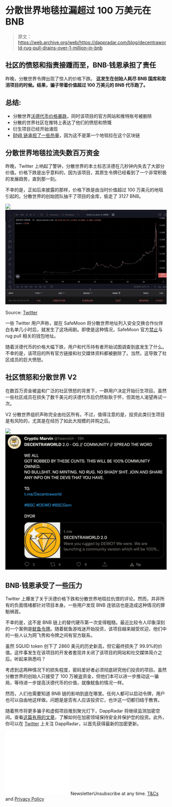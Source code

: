 # 分散世界地毯拉漏超过 100 万美元在 BNB

> 原文：<https://web.archive.org/web/https://dappradar.com/blog/decentraworld-rug-pull-drains-over-1-million-in-bnb>

## 社区的愤怒和指责接踵而至，BNB·钱恩承担了责任

昨晚，分散世界令牌出现了惊人的价格下跌。 **这发生在创始人耗尽 BNB 国库和取消项目的时候。结果，骗子带着价值超过 100 万美元的 BNB 代币跑了。**

## 总结:

*   分散世界[沃德代币价格暴跌](https://web.archive.org/web/20220706105049/https://dappradar.com/blog/decentraworld-rug-pull-drains-over-1-million-in-bnb/#rug)，同时该项目的官方网站和推特账号被删除
*   分散的世界社区在推特上表达了他们的愤怒和愤慨
*   衍生项目已经开始涌现
*   [BNB 链承担了一些热量](https://web.archive.org/web/20220706105049/https://dappradar.com/blog/decentraworld-rug-pull-drains-over-1-million-in-bnb/#magnitude)，因为这不是第一个地毯拉在这个区块链

## 分散世界地毯拉流失数百万资金

昨晚，Twitter 上响起了警钟，分散世界的本土标志沃德在几秒钟内失去了大部分价值。价格下跌是出乎意料的，因为该项目，其原生令牌已经看到了一个非常积极的发展趋势，直到那一刻。

不幸的是，正如后来披露的那样，价格下跌是由当时价值超过 100 万美元的地毯引起的。分散世界的创始团队抽干了项目的金库，偷走了 3127 BNB。

![](img/3a828c34164a7822394ae3cf671ea1cf.png)![](img/56c2ffbba2a75ef037fc36e4068787ea.png)

Source: [Twitter](https://web.archive.org/web/20220706105049/https://twitter.com/Amy16486454/status/1529158222300471296/photo/1)

一些 Twitter 用户声称，就在 SafeMoon 将分散世界地址列入安全交换合作伙伴白名单几小时后，就发生了这场闹剧。即使是这种情况，SafeMoon 官方[禁止](https://web.archive.org/web/20220706105049/https://twitter.com/SafeMoonNewsBot/status/1529166350375084033)与 rug pull 相关的钱包地址。

随着沃德代币的价格大幅下跌，用户和代币持有者开始试图调查到底发生了什么。不幸的是，该项目的所有官方链接和社交媒体资料都被删除了。当然，这导致了社区成员的巨大愤怒。

## 社区愤怒和分散世界 V2

在数百万资金被盗和广泛的社区愤怒的背景下，一群用户决定开始衍生项目。虽然一些社区成员在损失了数千美元的沃德代币后仍然耿耿于怀，但其他人渴望再试一次。

V2 分散世界组织声称完全由社区所有。不过，值得注意的是，投资此类衍生项目是有风险的，尤其是在经历了如此大规模的并购之后。

![](img/7230e4c7b0fb011b4f0725405b5e435d.png)![](img/85b49898dc63528f933aaa657c08a6e9.png)

## BNB·钱恩承受了一些压力

Twitter 上爆发了关于沃德价格下跌和分散世界地毯拉仇恨的评论。然而，并非所有的负面情绪都针对项目本身。一些用户发现 BNB 连锁店也是造成这种情况的罪魁祸首。

不幸的是，这不是 BNB 链上的替代硬币第一次变得粗糙。最近比较令人印象深刻的一个案例是[鱿鱼令牌](https://web.archive.org/web/20220706105049/https://dappradar.com/blog/squid-game-token-scam-rugpull)。随着鱿鱼游戏迷开始投资，该项目越来越受欢迎，他们中的一些人认为网飞秀和令牌之间有官方联系。

虽然 SQUID token 创下了 2860 美元的历史新高，但它最终损失了 99.9%的价值。这件事发生在该项目的开发者套现并关闭了该项目的网站和社交媒体简介之后。听起来熟悉吗？

考虑到这两种情况下的损失程度，密码爱好者必须彻底研究他们投资的项目。虽然分散世界的创始人只接受了 100 万被盗资金，但他们本可以进一步推动这一骗局，等待进一步提高沃德代币的价值，就像鱿鱼的情况一样。

然而，人们也需要知道 BNB 链的影响到底在哪里。任何人都可以启动令牌，用户也可以自由地这样做。问题是是否有人应该投资它，也许这一切都归结于教育。

随着熊市将更多骗子和虚假项目推到聚光灯下，DappRadar 将继续监测加密空间。查看[这篇有用的文章](https://web.archive.org/web/20220706105049/https://dappradar.com/blog/4-tips-on-blockchain-cybersecurity-stay-safe-in-crypto/)，了解如何在加密领域保持安全并保护您的投资。此外，你可以在 [Twitter](https://web.archive.org/web/20220706105049/https://twitter.com/dappradar) 上关注 DappRadar，以首先获得最新的加密更新。

![](img/6d5a4a2d609c56e1a5771717e54ba759.png) NewsletterUnsubscribe at any time. [T&Cs](https://web.archive.org/web/20220706105049/https://dappradar.com/terms) and [Privacy Policy](https://web.archive.org/web/20220706105049/https://dappradar.com/privacy-policy)